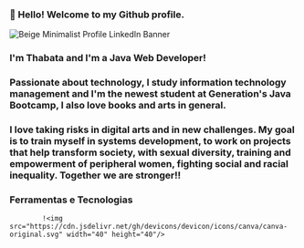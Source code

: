 ### 👋 Hello! Welcome to my Github profile.
![Beige Minimalist Profile LinkedIn Banner](https://user-images.githubusercontent.com/105953108/177396869-4b6b7263-2d9f-4bbb-83b4-28028a18e5a2.png)

### I'm Thabata and I'm a Java Web Developer!
### Passionate about technology, I study information technology management and I'm the newest student at Generation's Java Bootcamp, I also love books and arts in general.
### I love taking risks in digital arts and in new challenges. My goal is to train myself in systems development, to work on projects that help transform society, with sexual diversity, training and empowerment of peripheral women, fighting social and racial inequality. Together we are stronger!!

###  Ferramentas e Tecnologias
        
    
            !<img src="https://cdn.jsdelivr.net/gh/devicons/devicon/icons/canva/canva-original.svg" width="40" height="40"/>
            
           
 
          


